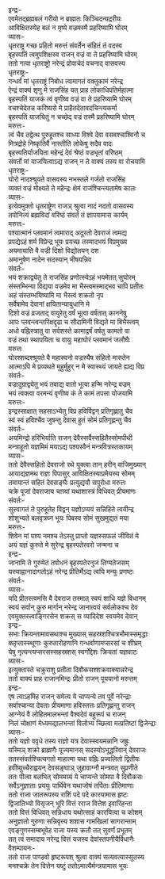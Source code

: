 इन्द्रः-  
एवमेतद्ब्रह्मबलं गरीयो न ब्राह्मतः किञ्चिदन्यद्ररीयः  
आविक्षितस्येह बलं न मृष्ये वज्रमस्मै प्रहरिष्यामि घोरम्  
व्यासः-  
धृतराष्ट्र गच्छ प्रहितो मरुत्तं संवर्तेन संहितं तं वदस्व  
बृहस्पतिं त्वमुपशिक्षस्व राजन् वज्रं वा ते प्रहरिष्यामि घोरम्  
ततो गत्वा धृतराष्ट्रो नरेन्द्रं प्रोवाचेदं वचनाद् वासवस्य  
धृतराष्ट्रः-  
गन्धर्वं मां धृतराष्ट्रं निबोध त्वामागतं वक्तुकामं नरेन्द्र  
ऐन्द्रं वाक्यं शृणु मे राजसिंह यत् प्राह लोकाधिपतिर्महात्मा  
बृहस्पतिं याजकं त्वं वृणीष्व वज्रं वा ते प्रहरिष्यामि घोरम्  
वचश्चेदेतन्न करिष्यसे मे प्राहैतदेतावदचिन्त्यकर्मा  
बृहस्पतिं याजयितुं न चच्छेद् वज्रं तस्मै प्रहरिष्यामि घोरम्  
मरुत्तः-  
त्वं चैव तद्वेत्थ पुरुहूतश्च साध्या विश्वे देवा वसवश्चाश्विनौ च  
मित्रद्रोहे निष्कृतिर्वै नास्तीति लोकेषु सदैव वादः  
बृहस्पतिर्याजयिता महेन्द्रं देवं श्रेष्ठं वज्रभृतां वरिष्ठम्  
संवर्तो मां याजयित्वाऽद्य राजन् न ते वाक्यं तस्य वा रोचयामि  
धृतराष्ट्रः-  
घोरो नादश्श्रूयते वासवस्य नभस्तले गर्जतो राजसिंह  
व्यक्तं वज्रं मोक्ष्यते ते महेन्द्रः क्षेमं राजंश्चिन्त्यतामेष कालः  
व्यासः-  
इत्येवमुक्तो धृतराष्ट्रेण राजञ् श्रुत्वा नादं नदतो वासवस्य  
तपोनित्यं ब्रह्मविदां वरिष्ठं संवर्तं तं ज्ञापयामास कार्यम्  
मरुत्तः-  
पश्यात्मानं प्लवमानं त्वमाराद् अदूरतो देवराजं त्वमद्य  
प्रपद्येऽहं शर्म विप्रेन्द्र भूयः प्रयच्छ तस्मादभयं विप्रमुख्य  
अयमायाति वै वज्री दिशो विद्योतयन् दश  
अमानुषेण नादेन सदस्यान् भीषयन्निव  
संवर्तः-  
भयं शक्राद्व्येतु ते राजसिंह प्रणोत्स्येऽहं भयमेतत् सुघोरम्  
संस्तम्भिन्या विद्यया वज्रमेव मा भैस्त्वमस्माद्भव चापि प्रतीतः  
अहं संस्तम्भयिष्यामि मा भैस्त्वं शक्रतो नृप  
सर्वेषामेव देवानां क्षयितान्यायुधानि मे  
दिशो वज्रं व्रजताद् वायुरेतु वर्षं भूत्वा वर्षतात् काननेषु  
आपः प्लवन्त्वन्तरिक्षद्दृढा च सौदामिनी विद्यते मा बिभैस्त्वम्  
अधो वह्निस्त्रातु वा सर्वशस्ते कामाद्वर्षं वर्षतु कामतो वा  
वज्रं तथा स्थापयिता च वायुः महाघोरं प्लवमानं जलौघैः  
मरुत्तः  
घोरश्शब्दश्श्रूयते वै महास्वनो वज्रस्यैष संहितो मारुतेन  
आत्माऽपि मे प्रव्यथते मुहुर्मुहुर् न मे स्वास्थ्यं जायते ह्यद्य विप्र  
संवर्तः-  
वज्रादुग्राद्व्येतु भयं तवाद्य वातो भूत्वा हन्मि नरेन्द्र वज्रम्  
भयं त्वक्त्वा वरमन्यं वृणीष्व कं ते कामं तपसा योजयामि  
मरुत्तः-  
इन्द्रस्साक्षात् सहसाऽभ्येतु विप्र हविर्विद्वन् प्रतिगृह्णातु चैव  
स्वं स्वं हविश्चैव जुषन्तु देवास् हुतं सोमं प्रतिगृह्णन्तु चैव  
संवर्तः-  
अयमिन्द्रो हरिभिर्याति राजन् देवैस्सर्वैस्सहितैस्सोमपीथी  
मन्त्राहूतो यज्ञमिमं मयाऽद्य पश्यस्वैनं मन्त्रवित्रस्तकायम्  
व्यासः-  
ततो देवैस्सहितो देवराजो रथे युक्त्वा तान् हरीन् वाजिमुख्यान्  
आयाद्यज्ञमथ राज्ञः पिपासुर् आविक्षितस्याप्रमेयस्य सोमम्  
तमायान्तं सहितं देवसङ्घैः प्रत्युद्ययौ सपुरोधा मरुत्तः  
चक्रे पूजां देवराजाय चाग्र्यां यथाशास्त्रं विधिवत् प्रीयमाणः  
संवर्तः-  
सुस्वागतं ते पुरुहूतेह विद्वन् यज्ञोऽप्ययं सन्निहिते त्वयीन्द्र  
शोशुभ्यते बलवृत्रघ्न भूयः पिबस्व सोमं सुखमुद्यतं मया  
मरुत्तः-  
शिवेन मां पश्य नमश्च तेऽस्तु प्राप्तो यज्ञस्सफलं जीवितं मे  
अयं यज्ञं कुरुते मे सुरेन्द्र बृहस्पतेरवरो जन्मना च  
इन्द्रः-  
जानामि ते गुरुमेतं तपोधनं बृहस्पतेरनुजं तिग्मतेजसम्  
यस्याह्वानादागतोऽहं नरेन्द्र प्रीतिर्मेऽद्य त्वयि मन्युः प्रणष्टः  
संवर्तः-  
व्यासः-  
यदि प्रीतस्त्वमसि वै देवराज तस्मात् स्वयं शाधि यज्ञे विधानम्  
स्वयं सर्वान् कुरु मार्गान् नरेन्द्र जानात्वयं सर्वलोकश्च देव  
एवमुक्तस्त्वाङ्गिरसेन शक्रस् स व्यादिदेश स्वयमेव देवान्  
इन्द्रः-  
सभाः क्रियन्तामावसथाश्च मुख्यास् सहस्रशश्चित्रभौमास्समृद्धाः  
क्लृप्तास्स्थूणाः कुरुतारोहणानि गन्धर्वाणामप्सरसां च शीघ्रम्  
येषु नृत्यन्त्यप्सरसस्सहस्रशस् स्वर्गोद्देशः क्रियतां यज्ञवाटः  
व्यासः-  
इत्युक्तास्ते चक्रुराशु प्रतीता दिवौकसश्शक्रवाक्यान्नरेन्द्र  
ततो वाक्यं प्राह राजानमिन्द्रः प्रीतो राजन् पूययानो मरुत्तम्  
इन्द्रः-  
एष त्वाऽहमिह राजन् समेत्य ये चाप्यन्ये तव पूर्वे नरेन्द्राः  
सर्वाश्चान्या देवताः प्रीयमाणा हविस्तत्तः प्रतिगृह्णन्तु राजन्  
आग्नेयं वै लोहितमालभन्तां वैश्वदेवं बहुरूपं च राजन्  
निलं चोक्षाणं मेध्यमद्यालभन्तां विलोभ्य च्छित्वा मत्प्रतिष्टां द्विजेन्द्राः  
व्यासः-  
ततो यज्ञो ववृधे तस्य राज्ञो यत्र देवास्स्वयमन्नानि जह्रुः  
यस्मिञ् शक्रो ब्राह्मणैः पूज्यमानस् सदस्योऽभूद्धरिवान् देवराजः  
ततस्संवर्तश्चित्यगतो माहात्मा यथा वह्निः प्रज्वलितो द्वितीयः  
हवींष्युच्चैराह्वयन् देवसङ्घाञ् जुहावाग्नौ मन्त्रवत् सुप्रणीते  
ततः पीत्वा बलभित् सोममग्र्यं ये चाप्यन्ते सोमपा वै दिवौकसः  
सर्वेऽनुज्ञाताः प्रययुः पार्थिवेन यथाजोषं तर्पिताः प्रीतिमाणाः  
ततो राजा जातरूपस्य राशिं पदे पदे कारयामास हृष्टः  
द्विजातिभ्यो विसृजन् भूरि वित्तं रराज वित्तेश इवारिहन्ता  
ततो वित्तं विधिवत् सन्निधाय यथोत्साहं कारयित्वा च कोशम्  
अनुज्ञातो गुरुणा सन्निवृत्त्य शशास गामखिलां सागरान्ताम्  
एवङ्गुणस्सम्बभूवेह राजा यस्य क्रतौ तत् सुवर्णं प्रभूतम्  
तत् त्वं समादाय नरेन्द्र वित्तं यजस्व देवांस्तपनीयैर्विधानैः  
वैशम्पायनः-  
ततो राजा पाण्डवो हृष्टरूपश् श्रुत्वा वाक्यं सत्यवत्यास्सुतस्य  
मनश्चक्रे तेन वित्तेन यष्टुं ततोऽमात्यैर्मन्त्रयामास भूयः  
